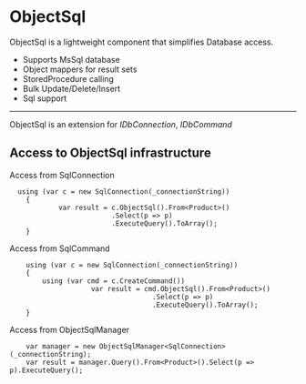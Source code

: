 ObjectSql
========
ObjectSql is a lightweight component that simplifies Database access.

* Supports MsSql database
* Object mappers for result sets
* StoredProcedure calling
* Bulk Update/Delete/Insert
* Sql support

--------
ObjectSql is an extension for *IDbConnection*, *IDbCommand*

## Access to ObjectSql infrastructure
Access from SqlConnection
``` CSharp
  using (var c = new SqlConnection(_connectionString))
	{
			var result = c.ObjectSql().From<Product>()
			             .Select(p => p)
			             .ExecuteQuery().ToArray();
	}
```	
Access from SqlCommand
``` CSharp
	using (var c = new SqlConnection(_connectionString))
	{
		using (var cmd = c.CreateCommand())
					var result = cmd.ObjectSql().From<Product>()
					               .Select(p => p)
					               .ExecuteQuery().ToArray();
	}
``` 
Access from ObjectSqlManager
``` CSharp
	var manager = new ObjectSqlManager<SqlConnection>(_connectionString);
	var result = manager.Query().From<Product>().Select(p => p).ExecuteQuery();
```
